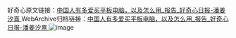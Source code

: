 好奇心原文链接：[中国人有多爱买平板电脑，以及怎么用_报告_好奇心日报-潘姜汐熹 ](https://www.qdaily.com/articles/10163.html)
WebArchive归档链接：[中国人有多爱买平板电脑，以及怎么用_报告_好奇心日报-潘姜汐熹 ](http://web.archive.org/web/20190623155758/https://www.qdaily.com/articles/10163.html)
![image](http://ww3.sinaimg.cn/large/007d5XDply1g3vvacfcymj30u03gsnj4)